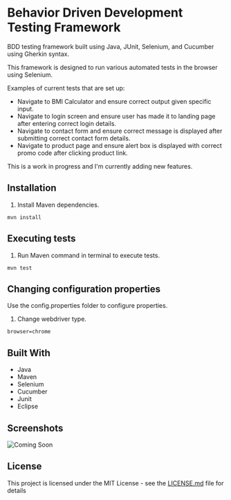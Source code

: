 # Behavior Driven Development Testing Framework

BDD testing framework built using Java, JUnit, Selenium, and Cucumber using Gherkin syntax.

This framework is designed to run various automated tests in the browser using Selenium.

Examples of current tests that are set up:
- Navigate to BMI Calculator and ensure correct output given specific input.
- Navigate to login screen and ensure user has made it to landing page after entering correct login details.
- Navigate to contact form and ensure correct message is displayed after submitting correct contact form details.
- Navigate to product page and ensure alert box is displayed with correct promo code after clicking product link.

This is a work in progress and I'm currently adding new features. 

## Installation

1. Install Maven dependencies.

```
mvn install
```

## Executing tests

1. Run Maven command in terminal to execute tests.

```
mvn test
```

## Changing configuration properties

Use the config.properties folder to configure properties.

1. Change webdriver type.

```
browser=chrome
```

## Built With

- Java
- Maven
- Selenium
- Cucumber
- Junit
- Eclipse

## Screenshots

![Coming Soon](https://upload.wikimedia.org/wikipedia/commons/8/80/Comingsoon.png "Coming Soon")

## License

This project is licensed under the MIT License - see the [LICENSE.md](LICENSE.md) file for details
